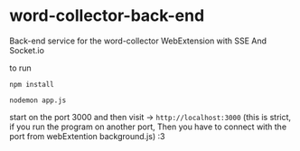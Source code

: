 # word-collector-back-end
Back-end service for the word-collector WebExtension with SSE And Socket.io


to run

`npm install`

`nodemon app.js`


start on the port 3000 and then visit -> 
`http://localhost:3000` (this is strict, if you run the program on another port, Then you have to connect with the port from webExtention background.js) :3
